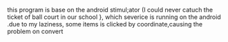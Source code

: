 this program is base on the android stimul;ator (I could never catuch the ticket of ball court in our school }, which severice is running on the android .due to my laziness, some items is clicked by coordinate,causing the problem on convert
